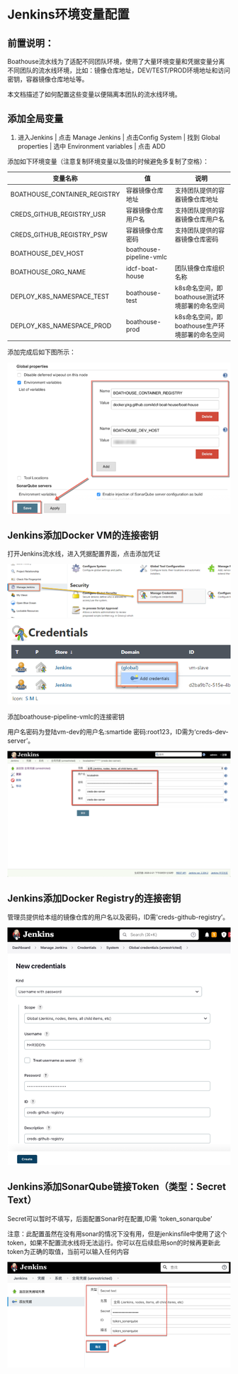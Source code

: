 # Jenkins环境变量配置

## 前置说明：

Boathouse流水线为了适配不同团队环境，使用了大量环境变量和凭据变量分离不同团队的流水线环境，比如：镜像仓库地址，DEV/TEST/PROD环境地址和访问密钥，容器镜像仓库地址等。

本文档描述了如何配置这些变量以便隔离本团队的流水线环境。

## 添加全局变量

1. 进入Jenkins | 点击 Manage Jenkins | 点击Config System | 找到 Global properties | 选中 Environment variables | 点击 ADD

添加如下环境变量（注意复制环境变量以及值的时候避免多复制了空格）：

| 变量名称 | 值 | 说明  |
| ------------ | --------- | --------- |
| BOATHOUSE_CONTAINER_REGISTRY  | 容器镜像仓库地址 | 支持团队提供的容器镜像仓库地址 |
| CREDS_GITHUB_REGISTRY_USR  | 容器镜像仓库用户名|支持团队提供的容器镜像仓库用户名|
| CREDS_GITHUB_REGISTRY_PSW  | 容器镜像仓库密码| 支持团队提供的容器镜像仓库密码|
| BOATHOUSE_DEV_HOST  | boathouse-pipeline-vmlc  |
| BOATHOUSE_ORG_NAME | idcf-boat-house  | 团队镜像仓库组织名称 |
| DEPLOY_K8S_NAMESPACE_TEST | boathouse-test | k8s命名空间，即boathouse测试环境部署的命名空间 |
| DEPLOY_K8S_NAMESPACE_PROD | boathouse-prod | k8s命名空间，即boathouse生产环境部署的命名空间 |

添加完成后如下图所示：

![image.png](images/jenkins-add-envs.png)

## Jenkins添加Docker VM的连接密钥

打开Jenkins流水线，进入凭据配置界面，点击添加凭证

![image.png](images/2021-10-14_9-13-09.png)
![image.png](images/2021-10-14_10-34-30.png)

添加boathouse-pipeline-vmlc的连接密钥

用户名密码为登陆vm-dev的用户名:smartide 密码:root123，ID需为‘creds-dev-server’。

![image.png](images/teamguide-cd-02.png)

## Jenkins添加Docker Registry的连接密钥

管理员提供给本组的镜像仓库的用户名以及密码，ID需'creds-github-registry’。

![](images/20221026173216.png)  

## Jenkins添加SonarQube链接Token（类型：Secret Text）

Secret可以暂时不填写，后面配置Sonar时在配置,ID需 ‘token_sonarqube’

注意：此配置虽然在没有用sonar的情况下没有用，但是jenkinsfile中使用了这个token，如果不配置流水线将无法运行。你可以在后续启用son的时候再更新此token为正确的取值，当前可以输入任何内容

![image.png](images/sonar01.png)
